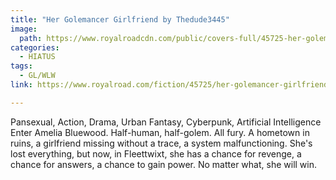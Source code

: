 ```yaml
---
title: "Her Golemancer Girlfriend by Thedude3445"
image:
  path: https://www.royalroadcdn.com/public/covers-full/45725-her-golemancer-girlfriend.jpg
categories:
  - HIATUS
tags:
  - GL/WLW
link: https://www.royalroad.com/fiction/45725/her-golemancer-girlfriend

---
```

Pansexual, Action, Drama, Urban Fantasy, Cyberpunk, Artificial Intelligence
Enter Amelia Bluewood. Half-human, half-golem. All fury. A hometown in ruins, a girlfriend missing without a trace, a system malfunctioning. She's lost everything, but now, in Fleettwixt, she has a chance for revenge, a chance for answers, a chance to gain power. No matter what, she will win. 